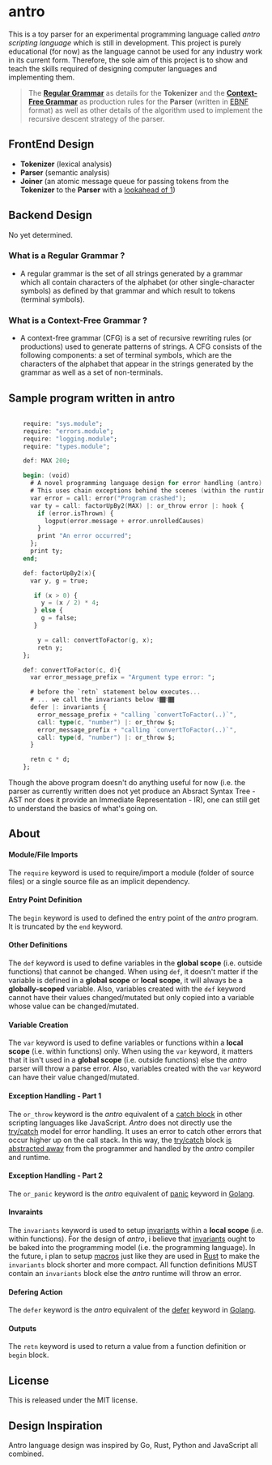 # antro

This is a toy parser for an experimental programming language called _antro scripting language_ which is still in development. This project is purely educational (for now) as the language cannot be used for any industry work in its current form. Therefore, the sole aim of this project is to show and teach the skills required of designing computer languages and implementing them.

> The [**Regular Grammar**](https://github.com/coolandcodes/antro/blob/master/PARSER_ALGOS_AND_GRAMMAR.md#regular-grammar-productions-rgp-for-antro-scripting-language-tokenizer----ebnf) as details for the **Tokenizer** and the  [**Context-Free Grammar**](https://github.com/coolandcodes/antro/blob/master/PARSER_ALGOS_AND_GRAMMAR.md#context-free-grammar-productions-cfgp-for-antro-scripting-language-parser----ebnf) as production rules for the **Parser** (written in [EBNF](https://en.wikipedia.org/wiki/Extended_Backus%E2%80%93Naur_form) format) as well as other details of the algorithm used to implement the recursive descent strategy of the parser.

## FrontEnd Design

-  **Tokenizer** (lexical analysis)
-  **Parser**  (semantic analysis)
-  **Joiner** (an atomic message queue for passing tokens from the **Tokenizer** to the **Parser** with a [lookahead of 1](https://www.quora.com/What-is-a-%E2%80%9Clookahead-operator%E2%80%9D-in-compiler-designs))

## Backend Design

No yet determined.

### What is a Regular Grammar ?

-  A regular grammar is the set of all strings generated by a grammar which all contain characters of the alphabet (or other single-character symbols) as defined by that grammar and which result to tokens (terminal symbols).

### What is a Context-Free Grammar ?

- A context-free grammar (CFG) is a set of recursive rewriting rules (or productions) used to generate patterns of strings. A CFG consists of the following components: a set of terminal symbols, which are the characters of the alphabet that appear in the strings generated by the grammar as well as a set of non-terminals.

## Sample program written in antro

```ada

	require: "sys.module";
	require: "errors.module";
	require: "logging.module";
	require: "types.module";

	def: MAX 200;

	begin: (void)
	  # A novel programming language design for error handling (antro)
	  # This uses chain exceptions behind the scenes (within the runtime).
	  var error = call: error("Program crashed");
	  var ty = call: factorUpBy2(MAX) |: or_throw error |: hook {
 	    if (error.isThrown) {
	      logput(error.message + error.unrolledCauses)	
	    }
  	    print "An error occurred";
	  };
	  print ty;
	end;

	def: factorUpBy2(x){
	  var y, g = true;

	   if (x > 0) {
	     y = (x / 2) * 4;
	   } else {
	     g = false;
	   }

	    y = call: convertToFactor(g, x);
	    retn y;
	};

	def: convertToFactor(c, d){
	  var error_message_prefix = "Argument type error: ";

	  # before the `retn` statement below executes...
	  # ... we call the invariants below 👇🏾👇🏾
	  defer |: invariants {
	    error_message_prefix + "calling `convertToFactor(..)`",
		call: type(c, "number") |: or_throw $;
 	    error_message_prefix + "calling `convertToFactor(..)`",
		call: type(d, "number") |: or_throw $;
	  }

	  retn c * d;
	};

```

Though the above program doesn't do anything useful for now (i.e. the parser as currently written does not yet produce an Absract Syntax Tree - AST nor does it provide an Immediate Representation - IR), one can still get to understand the basics of what's going on.

## About

#### Module/File Imports
The `require` keyword is used to require/import a module (folder of source files) or a single source file as an implicit dependency.

#### Entry Point Definition
The `begin` keyword is used to defined the entry point of the _antro_ program. It is truncated by the `end` keyword.

#### Other Definitions
The  `def`  keyword is used to define variables in the **global scope** (i.e. outside functions) that cannot be changed. When using `def`, it doesn't matter if the variable is defined in a **global scope** or **local scope**, it will always  be a **globally-scoped** variable. Also, variables created with the `def` keyword cannot have their values changed/mutated but only copied into a variable whose value can be changed/mutated.

#### Variable Creation
The `var` keyword is used to define variables or functions within a **local scope** (i.e. within functions) only. When using the `var` keyword, it matters that it isn't used in a **global scope** (i.e. outside functions) else the _antro_ parser will throw a parse error. Also, variables created with the `var` keyword can have their value changed/mutated.

#### Exception Handling - Part 1
The `or_throw` keyword is the _antro_ equivalent of a [catch block](https://www.geeksforgeeks.org/try-catch-block-in-programming/#what-is-a-catchexcept-block) in other scripting languages like JavaScript. _Antro_ does not directly use the [try/catch](https://medium.com/@puran.joshi307/how-it-works-try-catch-61e90b18140a) model for error handling. It uses an error to catch other errors that occur higher up on the call stack. In this way, the [try/catch](https://medium.com/@puran.joshi307/how-it-works-try-catch-61e90b18140a) block [is abstracted away](https://github.com/isocroft/runn) from the programmer and handled by the _antro_ compiler and runtime.

#### Exception Handling - Part 2
The  `or_panic` keyword is the _antro_ equivalent of [panic](https://gobyexample.com/panic) keyword in [Golang](https://go.dev/).

#### Invaraints
The `invariants` keyword is used to setup [invariants](https://softwareengineering.stackexchange.com/questions/32727/what-are-invariants-how-can-they-be-used-and-have-you-ever-used-it-in-your-pro) within a **local scope** (i.e. within functions). For the design of _antro_, i believe that [invariants](https://softwareengineering.stackexchange.com/questions/32727/what-are-invariants-how-can-they-be-used-and-have-you-ever-used-it-in-your-pro) ought to be baked into the programming model (i.e. the programming language). In the future, i plan to setup [macros](https://doc.rust-lang.org/book/ch20-05-macros.html) just like they are used in [Rust](https://www.rust-lang.org/) to make the `invariants` block shorter and more compact. All function definitions MUST contain an `invariants` block else the _antro_ runtime will throw an error.

#### Defering Action
The `defer` keyword is the _antro_ equivalent of the [defer](https://gobyexample.com/defer) keyword in [Golang](https://go.dev/).

#### Outputs
The `retn` keyword is used to return a value from a function definition or `begin` block.

## License 

This is released under the MIT license.

## Design Inspiration

Antro language design was inspired by Go, Rust, Python and JavaScript all combined.
